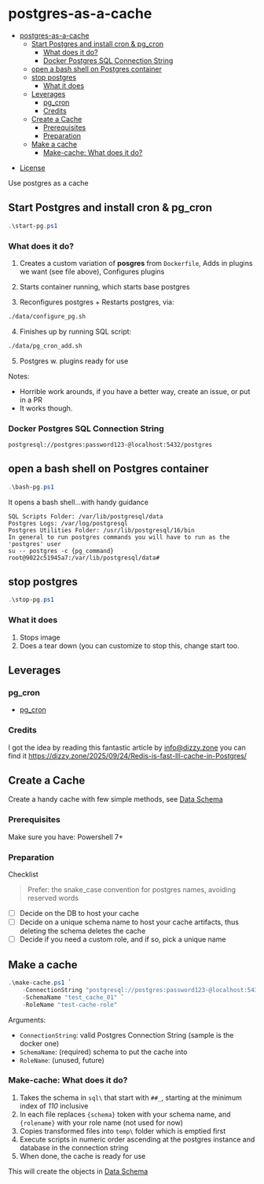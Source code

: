 # postgres-as-a-cache

- [postgres-as-a-cache](#postgres-as-a-cache)
  - [Start Postgres and install cron \& pg\_cron](#start-postgres-and-install-cron--pg_cron)
    - [What does it do?](#what-does-it-do)
    - [Docker Postgres SQL Connection String](#docker-postgres-sql-connection-string)
  - [open a bash shell on Postgres container](#open-a-bash-shell-on-postgres-container)
  - [stop postgres](#stop-postgres)
    - [What it does](#what-it-does)
  - [Leverages](#leverages)
    - [pg\_cron](#pg_cron)
    - [Credits](#credits)
  - [Create a Cache](#create-a-cache)
    - [Prerequisites](#prerequisites)
    - [Preparation](#preparation)
  - [Make a cache](#make-a-cache)
    - [Make-cache: What does it do?](#make-cache-what-does-it-do)

* [License](./LICENSE)

Use postgres as a cache

## Start Postgres and install cron & pg_cron

```powershell
.\start-pg.ps1
```

### What does it do?

1. Creates a custom variation of **posgres** from `Dockerfile`, Adds in plugins we want (see file above), Configures plugins 

2. Starts container running, which starts base postgres

3. Reconfigures postgres + Restarts postgres, via:

```bash
./data/configure_pg.sh
```

4. Finishes up by running SQL script:

```bash
./data/pg_cron_add.sh
```

5. Postgres w. plugins ready for use


Notes:
* Horrible work arounds, if you have a better way, create an issue, or put in a PR
* It works though.

### Docker Postgres SQL Connection String

```text
postgresql://postgres:password123-@localhost:5432/postgres
```

## open a bash shell on Postgres container

```powershell
.\bash-pg.ps1
```

It opens a bash shell...with handy guidance

```text
SQL Scripts Folder: /var/lib/postgresql/data
Postgres Logs: /var/log/postgresql
Postgres Utilities Folder: /usr/lib/postgresql/16/bin
In general to run postgres commands you will have to run as the 'postgres' user
su -- postgres -c {pg_command}
root@9022c51945a7:/var/lib/postgresql/data# 
```

## stop postgres

```powershell
.\stop-pg.ps1
```

### What it does

1. Stops image
2. Does a tear down (you can customize to stop this, change start too.

## Leverages

### pg_cron

- [pg_cron](https://github.com/citusdata/pg_cron)

### Credits

I got the idea by reading this fantastic article by info@dizzy.zone you can find it https://dizzy.zone/2025/09/24/Redis-is-fast-Ill-cache-in-Postgres/

## Create a Cache

Create a handy cache with few simple methods, see [Data Schema](./data/README.md) 

### Prerequisites

Make sure you have: Powershell 7+

### Preparation

Checklist

> Prefer: the snake_case convention for postgres names, avoiding reserved words

- [ ] Decide on the DB to host your cache
- [ ] Decide on a unique schema name to host your cache artifacts, thus deleting the schema deletes the cache
- [ ] Decide if you need a custom role, and if so, pick a unique name

## Make a cache

```powershell
.\make-cache.ps1 `
    -ConnectionString "postgresql://postgres:password123-@localhost:5432/postgres" `
    -SchemaName "test_cache_01" `
    -RoleName "test-cache-role"
```

Arguments:
- `ConnectionString`: valid Postgres Connection String (sample is the docker one)
- `SchemaName`: (required) schema to put the cache into
- `RoleName`: (unused, future)

### Make-cache: What does it do?

1. Takes the schema in `sql\` that start with `##_`, starting at the minimum index of *110* inclusive
2. In each file replaces `{schema}` token with your schema name, and `{rolename}` with your role name (not used for now)
3. Copies transformed files into `temp\` folder which is emptied first
4. Execute scripts in numeric order ascending at the postgres instance and database in the connection string
5. When done, the cache is ready for use

This will create the objects in [Data Schema](./data/README.md) 
